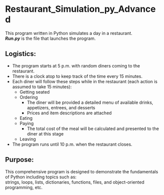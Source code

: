 # Restaurant_Simulation_py_Advanced
This program written in Python simulates a day in a restaurant.<br/>
***Run.py*** is the file that launches the program.<br/>
## Logistics:<br/>
- The program starts at 5 p.m. with random diners coming to the restaurant.
- There is a clock atop to keep track of the time every 15 minutes.
- Each diner will follow these steps while in the restaurant (each action is assumed to take 15 minutes):
  - Getting seated
  - Ordering
    - The diner will be provided a detailed menu of available drinks, appetizers, entrees, and desserts
    - Prices and item descriptions are attached
  - Eating
  - Paying
    - The total cost of the meal will be calculated and presented to the diner at this stage
  - Leaving
- The program runs until 10 p.m. when the restaurant closes.

## Purpose:<br/>
This comprehensive program is designed to demonstrate the fundamentals of Python including topics such as: <br>
strings, loops, lists, dictionaries, functions, files, and object-oriented programming, etc.
